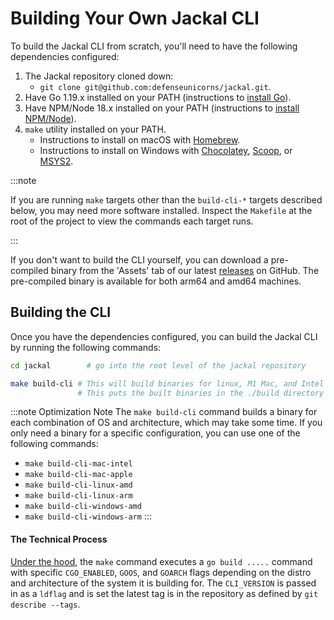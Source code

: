 # Building Your Own Jackal CLI

To build the Jackal CLI from scratch, you'll need to have the following dependencies configured:

1. The Jackal repository cloned down:
   - `git clone git@github.com:defenseunicorns/jackal.git`.
2. Have Go 1.19.x installed on your PATH (instructions to [install Go](https://go.dev/doc/install)).
3. Have NPM/Node 18.x installed on your PATH (instructions to [install NPM/Node](https://nodejs.org/en)).
4. `make` utility installed on your PATH.
   - Instructions to install on macOS with [Homebrew](https://formulae.brew.sh/formula/make).
   - Instructions to install on Windows with [Chocolatey](https://community.chocolatey.org/packages/make), [Scoop](https://scoop.sh/#/apps?q=make&s=0&d=1&o=true&id=c43ff861c0f1713336e5304d85334a29ffb86317), or [MSYS2](https://packages.msys2.org/package/make).

:::note

If you are running `make` targets other than the `build-cli-*` targets described below, you may need more software installed.  Inspect the `Makefile` at the root of the project to view the commands each target runs.

:::

If you don't want to build the CLI yourself, you can download a pre-compiled binary from the 'Assets' tab of our latest [releases](https://github.com/defenseunicorns/jackal/releases) on GitHub. The pre-compiled binary is available for both arm64 and amd64 machines.

## Building the CLI

Once you have the dependencies configured, you can build the Jackal CLI by running the following commands:

```bash
cd jackal        # go into the root level of the jackal repository

make build-cli # This will build binaries for linux, M1 Mac, and Intel Mac machines
               # This puts the built binaries in the ./build directory
```

:::note Optimization Note
The `make build-cli` command builds a binary for each combination of OS and architecture, which may take some time. If you only need a binary for a specific configuration, you can use one of the following commands:

- `make build-cli-mac-intel`
- `make build-cli-mac-apple`
- `make build-cli-linux-amd`
- `make build-cli-linux-arm`
- `make build-cli-windows-amd`
- `make build-cli-windows-arm`
:::

#### The Technical Process

[Under the hood](https://github.com/defenseunicorns/jackal/blob/473cbd5be203bd38254556cf3d55561e5be247dd/Makefile#L44), the `make` command executes a `go build .....` command with specific `CGO_ENABLED`, `GOOS`, and `GOARCH` flags depending on the distro and architecture of the system it is building for. The `CLI_VERSION` is passed in as a `ldflag` and is set the latest tag is in the repository as defined by `git describe --tags`.
